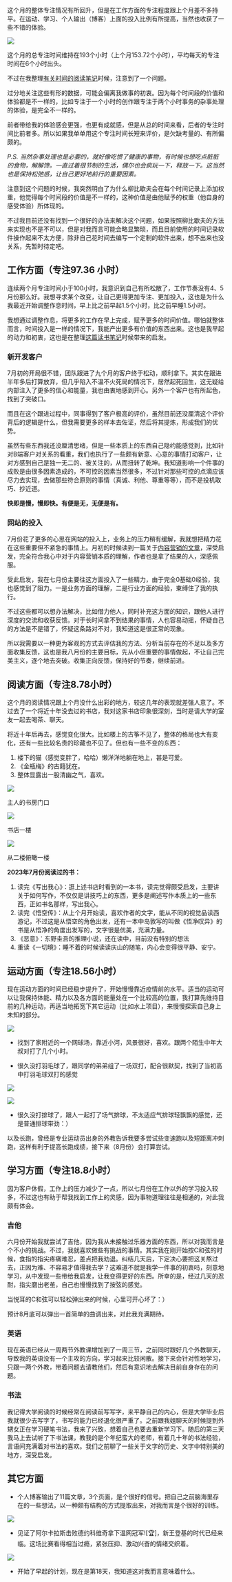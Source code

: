 这个月的整体专注情况有所回升，但是在工作方面的专注程度跟上个月差不多持平。在运动、学习、个人输出（博客）上面的投入比例有所提高，当然也收获了一些不错的体验。

![](https://rolen.b-cdn.net/wp-content/uploads/2023/08/image.png)

这个月的总专注时间维持在193个小时（上个月153.72个小时），平均每天的专注时间在6个小时出头。

不过在我整理[有关时间的阅读笔记](https://rolen.wiki/why-are-elites-time-controlled/)时候，注意到了一个问题。

过分地关注这些有形的数据，可能会偏离我做事的初衷。因为每个时间段的价值和体验都是不一样的，比如专注于一个小时的创作跟专注于两个小时事务的杂事处理的体验，是完全不一样的。

前者带给我的体验感会更强，也更有成就感，但是从总的时间来看，后者的专注时间比前者多。所以如果我单单用这个专注时间长短来评价，是欠缺考量的、有所偏颇的。

_P.S. 当然杂事处理也是必要的，就好像吃惯了健康的事物，有时候也想吃点脏脏的食物，解解馋。一直过着很节制的生活，偶尔也会疯玩一下，释放一下。这当然也是保持松弛感，让自己更好地前行的重要因素。_

注意到这个问题的时候，我突然明白了为什么柳比歇夫会在每个时间记录上添加权重，他觉得每个时间段的价值是不一样的，这种价值是由他赋予的权重（他自身的感受体验）所体现的。

不过我目前还没有找到一个很好的办法来解决这个问题，如果按照柳比歇夫的方法来实现也不是不可以，但是对我而言可能会略显繁琐，而且目前使用的时间记录软件操作起来不太方便，除非自己花时间去编写一个定制的软件出来，想不出来也没关系，先暂时待定吧。

## 工作方面（专注97.36 小时）

连续两个月专注时间小于100小时，我意识到自己有所松散了，工作节奏没有4、5月份那么好。我想寻求某个改变，让自己更得更加专注、更加投入，这也是为什么我最近开始调整作息时间，早上比之前早起1.5个小时，比之前早睡1.5小时。

我想通过调整作息，将更多的工作在早上完成，赋予更多的时间价值。哪怕就整体而言，时间投入是一样的情况下，我能产出更多有价值的东西出来。这也是我早起的动力和初衷，这也是在整理[这篇读书笔记](https://rolen.wiki/why-are-elites-time-controlled/)时候带来的启发。

### 新开发客户

7月初的开局很不错，团队跟进了九个月的客户终于松动，顺利拿下。其实在跟进半年多后打算放弃，但几乎陷入不温不火死局的情况下，居然起死回生，这无疑给内部注入了更多的信心和能量，我也由衷地感到开心。另外一个客户也有所起色，找到了突破口。

而且在这个跟进过程中，同事得到了客户极高的评价，虽然目前还没厘清这个评价背后的逻辑是什么，但我需要更多的样本去佐证，然后将其提炼，形成我们的优势。

虽然有些东西我还没厘清思绪，但是一些本质上的东西自己隐约能感觉到，比如针对B端客户对关系的看重，我们也执行了一些颇有新意、心意的事情打动客户，让对方感到自己是独一无二的、被关注的，从而扭转了乾坤。我知道影响一个件事的成败是由很多因素造成的，不可控的因素当然很多，不过针对那些可控的点滴应该尽力去实现，去做那些符合原则的事情（真诚、利他、尊重等等），而不是投机取巧、抄近道。

**快即是慢，慢即快。有便是无，无便是有。**

### 网站的投入

7月份花了更多的心思在网站的投入上，业务上的压力稍有缓解，我就想把精力花在这些重要但不紧急的事情上。月初的时候读到一篇关于[内容营销的文章](https://ask.imiker.com/question/315790)，深受启发，完全符合我心中对于内容营销本质的理解，作者也是拿了结果的人，深感佩服。

受此启发，我在七月份主要往这方面投入了一些精力，由于完全0基础0经验，我也感觉到了阻力。一是业务方面的理解，二是行业方面的经验，束缚住了我的执行。

不过这些都可以想办法解决，比如借力他人，同时补充这方面的知识，跟他人进行深度的交流和收获反馈。对于长时间拿不到结果的事情，人也容易动摇，怀疑自己的方法是不是错了，怀疑这条路对不对，我知道这是很正常的现象。

所以我需要以一种更为客观的方式去评估我的方法、分析当前存在的不足以及多方面收集反馈，这也是我八月份的主要目标，先从小但重要的事情做起，不让自己完美主义，逐个地去突破。收集正向反馈，保持好的节奏，继续前进。

## 阅读方面（专注8.78小时）

这个月的阅读情况跟上个月没什么出彩的地方，较这几年的表现就差强人意了。不过去了一个将近十年没去过的书店，我对这家书店印象很深刻，当时是请大学的室友一起去喝茶、聊天。

将近十年后再去，感觉变化很大。比如楼上的古筝不见了，整体的格局也大有变化，还有一些比较名贵的珍藏也不见了。但也有一些不变的东西：

1. 楼下的猫（感觉变胖了，哈哈）懒洋洋地躺在地上，甚是可爱。
2. 《金瓶梅》的古籍犹在。
3. 整体显露出一股清幽之气，喜欢。

![](https://rolen.b-cdn.net/wp-content/uploads/2023/08/image-1-1024x806.png)

主人的书房门口

![](https://rolen.b-cdn.net/wp-content/uploads/2023/08/image-2-1024x772.png)

书店一楼

![](https://rolen.b-cdn.net/wp-content/uploads/2023/08/image-3-1024x804.png)

从二楼俯瞰一楼

**2023年7月份阅读过的书：**

1. 读完《写出我心》：逛上述书店时看到的一本书，读完觉得颇受启发，主要讲关于如何写作，不仅仅是讲技巧上的东西，更多是阐述写作本质上的一些东西，正如书名那样，写出我心。
2. 读完《悟空传》：从上个月开始读，喜欢作者的文字，能从不同的视觉品读西游记，不过这是从悟空的角色出发，还有一本中岛敦写的叫做《悟净叹异》的书是从悟净的角度出发写的，文字很是优美，充满力量。
3. 《恶意》：东野圭吾的推理小说，还在读中，目前没有特别的想法
4. 重读《一切境》：睡不着的时候读读庆山的随笔，内心会变得很平静、安宁。

## 运动方面（专注18.56小时）

现在运动方面的时间已经稳步提升了，开始慢慢靠近疫情前的水平。适当的运动可以让我保持体能、精力以及各方面的能量处在一个比较高的位置，我打算先维持目前的几种运动，再适当地拓宽下其它运动（比如水上项目），来慢慢探索自己身上未知的部分。

![](https://rolen.b-cdn.net/wp-content/uploads/2023/08/image-4-833x1024.png)

- 找到了家附近的一个网球场，靠近小河，风景很好，喜欢。跟两个陌生中年大叔对打了几个小时。

- 很久没打羽毛球了，跟同学的弟弟组了一场双打，配合很默契，找到了当初高中打羽毛球双打的感觉

![](https://rolen.b-cdn.net/wp-content/uploads/2023/08/FC797A73-055A-4AEB-B683-338CD6E0DB9B_1_102_o.jpeg)

![](https://rolen.b-cdn.net/wp-content/uploads/2023/08/Xnip2023-08-03_07-20-41-1024x689.jpg)

- 很久没打排球了，跟人一起打了场气排球，不太适应气排球轻飘飘的感觉，还是普通排球带劲：）

以及长跑，曾经是专业运动员出身的外教告诉我要多尝试些变速跑以及短距离冲刺跑，这样有利于提高长跑成绩，接下来（8月份）会打算尝试。

## 学习方面（专注18.8小时）

因为客户休假，工作上的压力减少了一点，所以七月份在工作以外的学习投入较多，不过这也有助于帮我找到工作上的灵感，因为事物道理往往是相通的，对此我颇有体会。

### 吉他

六月份开始我就尝试了吉他，因为我从未接触过乐器方面的东西，所以对我而言是个不小的挑战。不过，我就喜欢做些有挑战的事情。其实我在刚开始按C和弦的时候，食指的指尖疼痛难忍，差点把我劝退。纠结几天后，下定决心要把这关熬过去，正因为难、不容易才值得我去学？这难道不就是我学一件事的初衷吗，刻意地学习，从中发现一些带给我启发，让我变得更好的东西。所幸的是，经过几天的忍耐，指尖磨出老茧，自己也慢慢找到了按弦的感觉。

当悦耳的C和弦可以轻松弹出来的时候，心里可开心坏了：）


预计8月底可以弹出一首简单的曲调出来，对此我充满期待。

### 英语

现在英语已经从一周两节外教课增加到了一周三节，之前同时跟好几个外教聊天，导致我的英语没有一个主攻的方向，学习起来比较闲散。接下来会针对性地学习，只跟一两个外教，带着问题去请教他们，然后有意识地去解决目前自身存在的问题。

### 书法

我记得大学阅读的时候经常在阅读前写写字，来平静自己的内心，但是大学毕业后我就很少去写字了，书写的能力已经退化很严重了。之前跟我姐聊天的时候提到外甥女正在学习硬笔书法，我来了兴致，想着自己也要去重新学习下。随后的第三天我马上去试听了下书法课，教我的是个年纪蛮大的老师，有着几十年的书法经验，言语间充满着对书法的喜欢。我们之前聊了一些关于文字的历史、文字中特别美的地方，深受启发。

## 其它方面

- 个人博客输出了11篇文章，3个页面，是个很好的信号。把自己之前脑海里存在的一些想法，以一种颇有结构的方式提取出来，对我而言是个很好的训练。

![](https://rolen.b-cdn.net/wp-content/uploads/2023/08/image-9-1024x850.png)

- 见证了阿尔卡拉斯击败德约科维奇拿下温网冠军![🏆]，新王登基的时代已经来临。这场比赛看得相当过瘾，紧张压抑、激动兴奋的情绪交织着。

![](https://rolen.b-cdn.net/wp-content/uploads/2023/08/image-8.png)

- 开始了早起的计划，现在是第18天，我知道这对我而言意味着什么。